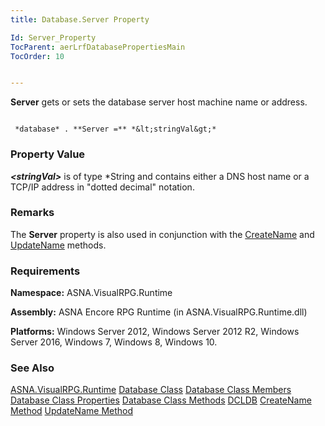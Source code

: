 ```yaml
---
title: Database.Server Property

Id: Server_Property
TocParent: aerLrfDatabasePropertiesMain
TocOrder: 10


---
```


**Server** gets or sets the database server host machine name or address. 

```

 *database* . **Server =** *&lt;stringVal&gt;*   
```

### Property Value
***&lt;stringVal&gt;*** is of type *String and contains either a DNS host name or a TCP/IP address in "dotted decimal" notation. 

### Remarks
The **Server** property is also used in conjunction with the [CreateName](CreateName_Method.html) and [UpdateName](UpdateName_Method.html) methods. 

### Requirements
**Namespace:** ASNA.VisualRPG.Runtime 

**Assembly:** ASNA Encore RPG Runtime (in ASNA.VisualRPG.Runtime.dll) 

**Platforms:** Windows Server 2012, Windows Server 2012 R2, Windows Server 2016, Windows 7, Windows 8, Windows 10. 

### See Also
[ASNA.VisualRPG.Runtime](aerLrfRuntimeNamespace.html)
[Database Class](Date_Formats.html)
[Database Class Members](aerLrfDatabasePropertiesMain.html)
[Database Class Properties](aerLrfDatabasePropertiesMain.html)
[Database Class Methods](aerLrfDatabaseMethods.html)
[DCLDB](DCLDB.html)
[CreateName Method](CreateName_Method.html)
[UpdateName Method](UpdateName_Method.html) 
